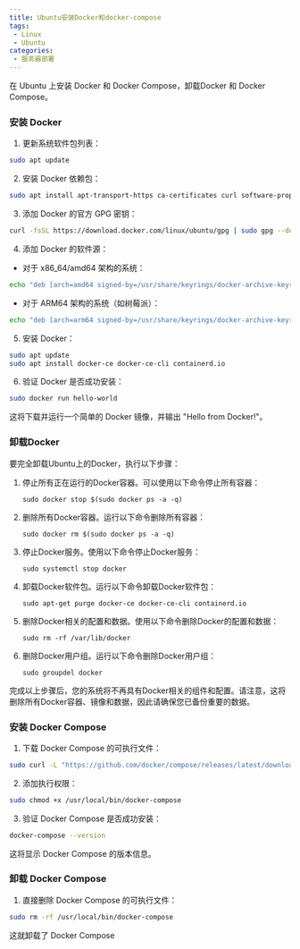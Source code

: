 ```yaml
---
title: Ubuntu安装Docker和docker-compose
tags:
 - Linux
 - Ubuntu
categories:
 - 服务器部署
---
```


在 Ubuntu 上安装 Docker 和 Docker Compose，卸载Docker 和 Docker Compose。

<!-- more -->

### 安装 Docker

1. 更新系统软件包列表：

```sh
sudo apt update
```

2. 安装 Docker 依赖包：

```sh
sudo apt install apt-transport-https ca-certificates curl software-properties-common
```

3. 添加 Docker 的官方 GPG 密钥：

```sh
curl -fsSL https://download.docker.com/linux/ubuntu/gpg | sudo gpg --dearmor -o /usr/share/keyrings/docker-archive-keyring.gpg
```

4. 添加 Docker 的软件源：

- 对于 x86_64/amd64 架构的系统：

```sh
echo "deb [arch=amd64 signed-by=/usr/share/keyrings/docker-archive-keyring.gpg] https://download.docker.com/linux/ubuntu $(lsb_release -cs) stable" | sudo tee /etc/apt/sources.list.d/docker.list > /dev/null
```

- 对于 ARM64 架构的系统（如树莓派）：

```sh
echo "deb [arch=arm64 signed-by=/usr/share/keyrings/docker-archive-keyring.gpg] https://download.docker.com/linux/ubuntu $(lsb_release -cs) stable" | sudo tee /etc/apt/sources.list.d/docker.list > /dev/null
```

5. 安装 Docker：

```sh
sudo apt update
sudo apt install docker-ce docker-ce-cli containerd.io
```

6. 验证 Docker 是否成功安装：

```sh
sudo docker run hello-world
```

这将下载并运行一个简单的 Docker 镜像，并输出 "Hello from Docker!"。



### 卸载Docker

要完全卸载Ubuntu上的Docker，执行以下步骤：

1. 停止所有正在运行的Docker容器。可以使用以下命令停止所有容器：
   ```
   sudo docker stop $(sudo docker ps -a -q)
   ```

2. 删除所有Docker容器。运行以下命令删除所有容器：
   ```
   sudo docker rm $(sudo docker ps -a -q)
   ```

3. 停止Docker服务。使用以下命令停止Docker服务：
   ```
   sudo systemctl stop docker
   ```

4. 卸载Docker软件包。运行以下命令卸载Docker软件包：
   ```
   sudo apt-get purge docker-ce docker-ce-cli containerd.io
   ```

5. 删除Docker相关的配置和数据。使用以下命令删除Docker的配置和数据：
   ```
   sudo rm -rf /var/lib/docker
   ```

6. 删除Docker用户组。运行以下命令删除Docker用户组：
   ```
   sudo groupdel docker
   ```

完成以上步骤后，您的系统将不再具有Docker相关的组件和配置。请注意，这将删除所有Docker容器、镜像和数据，因此请确保您已备份重要的数据。



### 安装 Docker Compose

1. 下载 Docker Compose 的可执行文件：

```sh
sudo curl -L "https://github.com/docker/compose/releases/latest/download/docker-compose-$(uname -s)-$(uname -m)" -o /usr/local/bin/docker-compose
```

2. 添加执行权限：

```sh
sudo chmod +x /usr/local/bin/docker-compose
```

3. 验证 Docker Compose 是否成功安装：

```sh
docker-compose --version
```

这将显示 Docker Compose 的版本信息。



### 卸载 Docker Compose

1. 直接删除 Docker Compose 的可执行文件：

```sh
sudo rm -rf /usr/local/bin/docker-compose
```


这就卸载了 Docker Compose
